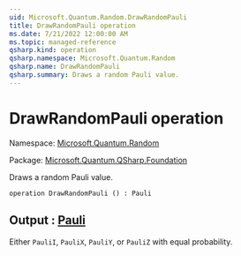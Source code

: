 ```yaml
---
uid: Microsoft.Quantum.Random.DrawRandomPauli
title: DrawRandomPauli operation
ms.date: 7/21/2022 12:00:00 AM
ms.topic: managed-reference
qsharp.kind: operation
qsharp.namespace: Microsoft.Quantum.Random
qsharp.name: DrawRandomPauli
qsharp.summary: Draws a random Pauli value.
---
```


# DrawRandomPauli operation

Namespace: [Microsoft.Quantum.Random](xref:Microsoft.Quantum.Random)

Package: [Microsoft.Quantum.QSharp.Foundation](https://nuget.org/packages/Microsoft.Quantum.QSharp.Foundation)


Draws a random Pauli value.

```qsharp
operation DrawRandomPauli () : Pauli
```


## Output : [Pauli](xref:microsoft.quantum.qsharp.valueliterals#pauli-literals)

Either `PauliI`, `PauliX`, `PauliY`, or `PauliZ` with equalprobability.